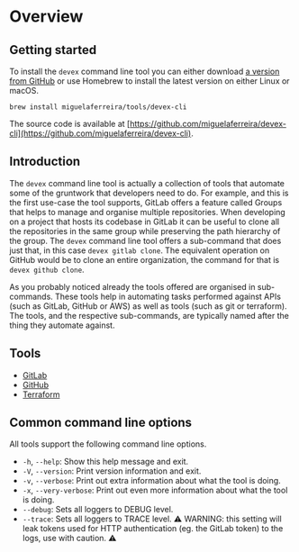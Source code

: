 # Overview

## Getting started

To install the `devex` command line tool you can either download [a version from GitHub](https://github.com/miguelaferreira/devex-cli/releases) or use Homebrew to install the latest version on either Linux or macOS.

```text
brew install miguelaferreira/tools/devex-cli
```

The source code is available at [https://github.com/miguelaferreira/devex-cli](https://github.com/miguelaferreira/devex-cli).

## Introduction

The `devex` command line tool is actually a collection of tools that automate some of the gruntwork that developers need to do.
For example, and this is the first use-case the tool supports, GitLab offers a feature called Groups that helps to manage and organise multiple repositories.
When developing on a project that hosts its codebase in GitLab it can be useful to clone all the repositories in the same group while preserving the path hierarchy of the group.
The `devex` command line tool offers a sub-command that does just that, in this case `devex gitlab clone`.
The equivalent operation on GitHub would be to clone an entire organization, the command for that is `devex github clone`.

As you probably noticed already the tools offered are organised in sub-commands.
These tools help in automating tasks performed against APIs \(such as GitLab, GitHub or AWS\) as well as tools \(such as git or terraform\).
The tools, and the respective sub-commands, are typically named after the thing they automate against.

## Tools

* [GitLab](gitlab.md)
* [GitHub](github.md)
* [Terraform](terraform.md)

## Common command line options

All tools support the following command line options.

* `-h`, `--help`: Show this help message and exit.
* `-V`, `--version`: Print version information and exit.
* `-v`, `--verbose`: Print out extra information about what the tool is doing.
* `-x`, `--very-verbose`: Print out even more information about what the tool is doing.
* `--debug`: Sets all loggers to DEBUG level.
* `--trace`: Sets all loggers to TRACE level. ⚠️ WARNING: this setting will leak tokens used for HTTP authentication \(eg. the GitLab token\) to the logs, use with caution. ⚠️
